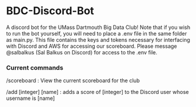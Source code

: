# BDC-Discord-Bot
A discord bot for the UMass Dartmouth Big Data Club! Note that if you wish to run the bot yourself, you will need to place a .env file in the same folder as main.py. This file contains the keys and tokens necessary for interfacing with Discord and AWS for accessing our scoreboard. Please message @salbalkus (Sal Balkus on Discord) for access to the .env file.

### Current commands ###

/scoreboard : View the current scoreboard for the club

/add [integer] [name] : adds a score of [integer] to the Discord user whose username is [name]
